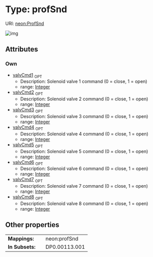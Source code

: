 
# Type: profSnd




URI: [neon:ProfSnd](https://data.neonscience.org/ProfSnd)


![img](http://yuml.me/diagram/nofunky;dir:TB/class/[ProfSnd&#124;valvCmd1:integer%20%3F;valvCmd2:integer%20%3F;valvCmd3:integer%20%3F;valvCmd4:integer%20%3F;valvCmd5:integer%20%3F;valvCmd6:integer%20%3F;valvCmd7:integer%20%3F;valvCmd8:integer%20%3F])

## Attributes


### Own

 * [valvCmd1](valvCmd1.md)  <sub>OPT</sub>
    * Description: Solenoid valve 1 command (0 = close, 1 = open)
    * range: [Integer](types/Integer.md)
 * [valvCmd2](valvCmd2.md)  <sub>OPT</sub>
    * Description: Solenoid valve 2 command (0 = close, 1 = open)
    * range: [Integer](types/Integer.md)
 * [valvCmd3](valvCmd3.md)  <sub>OPT</sub>
    * Description: Solenoid valve 3 command (0 = close, 1 = open)
    * range: [Integer](types/Integer.md)
 * [valvCmd4](valvCmd4.md)  <sub>OPT</sub>
    * Description: Solenoid valve 4 command (0 = close, 1 = open)
    * range: [Integer](types/Integer.md)
 * [valvCmd5](valvCmd5.md)  <sub>OPT</sub>
    * Description: Solenoid valve 5 command (0 = close, 1 = open)
    * range: [Integer](types/Integer.md)
 * [valvCmd6](valvCmd6.md)  <sub>OPT</sub>
    * Description: Solenoid valve 6 command (0 = close, 1 = open)
    * range: [Integer](types/Integer.md)
 * [valvCmd7](valvCmd7.md)  <sub>OPT</sub>
    * Description: Solenoid valve 7 command (0 = close, 1 = open)
    * range: [Integer](types/Integer.md)
 * [valvCmd8](valvCmd8.md)  <sub>OPT</sub>
    * Description: Solenoid valve 8 command (0 = close, 1 = open)
    * range: [Integer](types/Integer.md)

## Other properties

|  |  |  |
| --- | --- | --- |
| **Mappings:** | | neon:profSnd |
| **In Subsets:** | | DP0.00113.001 |

